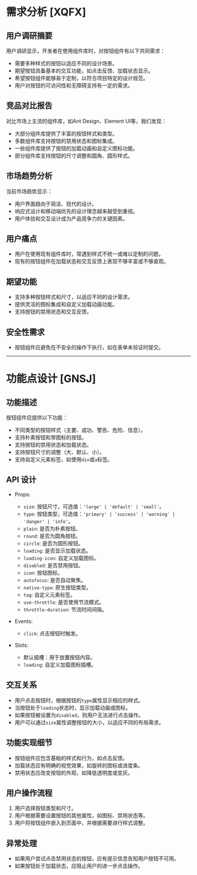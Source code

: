 # 需求分析 [XQFX]

## 用户调研摘要
用户调研显示，开发者在使用组件库时，对按钮组件有以下共同需求：
- 需要多种样式的按钮以适应不同的设计场景。
- 期望按钮具备基本的交互功能，如点击反馈、加载状态显示。
- 希望按钮组件能够易于定制，以符合项目特定的设计规范。
- 用户对按钮的可访问性和无障碍支持有一定的需求。

## 竞品对比报告
对比市场上主流的组件库，如Ant Design、Element UI等，我们发现：
- 大部分组件库提供了丰富的按钮样式和类型。
- 多数组件库支持按钮的禁用状态和图标集成。
- 一些组件库提供了按钮的加载动画和自定义图标功能。
- 部分组件库支持按钮的尺寸调整和圆角、圆形样式。

## 市场趋势分析
当前市场趋势显示：
- 用户界面趋向于简洁、现代的设计。
- 响应式设计和移动端优先的设计理念越来越受到重视。
- 用户体验和交互设计成为产品竞争力的关键因素。

## 用户痛点
- 用户在使用现有组件库时，常遇到样式不统一或难以定制的问题。
- 现有的按钮组件在加载状态和交互反馈上表现不够丰富或不够直观。

## 期望功能
- 支持多种按钮样式和尺寸，以适应不同的设计需求。
- 提供灵活的图标集成和自定义加载动画功能。
- 支持按钮的禁用状态和交互反馈。

## 安全性需求
- 按钮组件应避免在不安全的操作下执行，如在表单未验证时提交。

---

# 功能点设计 [GNSJ]

## 功能描述
按钮组件应提供以下功能：
- 不同类型的按钮样式（主要、成功、警告、危险、信息）。
- 支持朴素按钮和带图标的按钮。
- 支持按钮的禁用状态和加载状态。
- 支持按钮尺寸的调整（大、默认、小）。
- 支持自定义元素标签，如使用`div`或`a`标签。

## API 设计
- Props:
  - `size`: 按钮尺寸，可选值：`'large' | 'default' | 'small'`。
  - `type`: 按钮类型，可选值：`'primary' | 'success' | 'warning' | 'danger' | 'info'`。
  - `plain`: 是否为朴素按钮。
  - `round`: 是否为圆角按钮。
  - `circle`: 是否为圆形按钮。
  - `loading`: 是否显示加载状态。
  - `loading-icon`: 自定义加载图标。
  - `disabled`: 是否禁用按钮。
  - `icon`: 按钮图标。
  - `autofocus`: 是否自动聚焦。
  - `native-type`: 原生按钮类型。
  - `tag`: 自定义元素标签。
  - `use-throttle`: 是否使用节流模式。
  - `throttle-duration`: 节流时间间隔。

- Events:
  - `click`: 点击按钮时触发。

- Slots:
  - 默认插槽：用于放置按钮内容。
  - `loading`: 自定义加载图标插槽。

## 交互关系
- 用户点击按钮时，根据按钮的`type`属性显示相应的样式。
- 当按钮处于`loading`状态时，显示加载动画或图标。
- 如果按钮被设置为`disabled`，则用户无法进行点击操作。
- 用户可以通过`size`属性调整按钮的大小，以适应不同的布局需求。

## 功能实现细节
- 按钮组件应包含基础的样式和行为，如点击反馈。
- 加载状态应有明确的视觉效果，如旋转的图标或进度条。
- 禁用状态应改变按钮的外观，如降低透明度或变灰。

## 用户操作流程
1. 用户选择按钮类型和尺寸。
2. 用户根据需要设置按钮的其他属性，如图标、禁用状态等。
3. 用户将按钮组件嵌入到页面中，并根据需要进行样式调整。

## 异常处理
- 如果用户尝试点击禁用状态的按钮，应有提示信息告知用户按钮不可用。
- 如果按钮处于加载状态，应阻止用户的进一步点击操作。